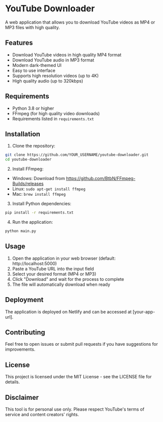 # YouTube Downloader

A web application that allows you to download YouTube videos as MP4 or MP3 files with high quality.

## Features

- Download YouTube videos in high quality MP4 format
- Download YouTube audio in MP3 format
- Modern dark-themed UI
- Easy to use interface
- Supports high resolution videos (up to 4K)
- High quality audio (up to 320kbps)

## Requirements

- Python 3.8 or higher
- FFmpeg (for high quality video downloads)
- Requirements listed in `requirements.txt`

## Installation

1. Clone the repository:
```bash
git clone https://github.com/YOUR_USERNAME/youtube-downloader.git
cd youtube-downloader
```

2. Install FFmpeg:
- Windows: Download from https://github.com/BtbN/FFmpeg-Builds/releases
- Linux: `sudo apt-get install ffmpeg`
- Mac: `brew install ffmpeg`

3. Install Python dependencies:
```bash
pip install -r requirements.txt
```

4. Run the application:
```bash
python main.py
```

## Usage

1. Open the application in your web browser (default: http://localhost:5000)
2. Paste a YouTube URL into the input field
3. Select your desired format (MP4 or MP3)
4. Click "Download" and wait for the process to complete
5. The file will automatically download when ready

## Deployment

The application is deployed on Netlify and can be accessed at [your-app-url].

## Contributing

Feel free to open issues or submit pull requests if you have suggestions for improvements.

## License

This project is licensed under the MIT License - see the LICENSE file for details.

## Disclaimer

This tool is for personal use only. Please respect YouTube's terms of service and content creators' rights. 